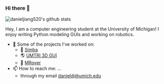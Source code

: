 ### Hi there 👋

![danieljiang520's github stats](https://github-readme-stats.vercel.app/api?username=danieljiang520&count_private=true)

Hey, I am a computer engineering student at the University of Michigan! I enjoy writing Python modeling GUIs and working on robotics.

- 🔭 Some of the projects I've worked on:
  - :dog: [Simba](https://github.com/danieljiang520/Simba)
  - :earth_americas: [UMTRI 3D GUI](https://github.com/danieljiang520/UMTRI_3DGUI)
  - :rocket: [MRover](https://github.com/umrover/mrover-workspace)
- 📫 How to reach me: ...
  - through my email danieldj@umich.edu
